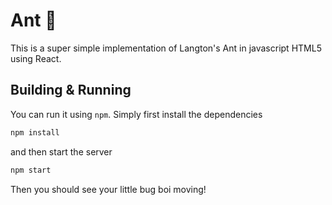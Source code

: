 # Ant 🐜

This is a super simple implementation of Langton's Ant in javascript HTML5 using React.

## Building & Running
You can run it using `npm`. Simply first install the dependencies

```bash
npm install
```

and then start the server
```bash
npm start
```

Then you should see your little bug boi moving!
